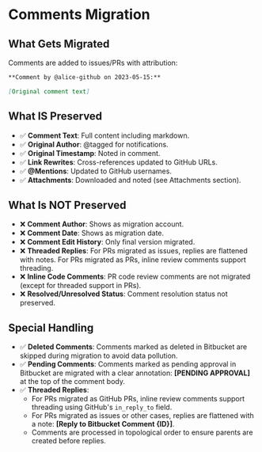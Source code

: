 # Comments Migration

## What Gets Migrated
Comments are added to issues/PRs with attribution:

```markdown
**Comment by @alice-github on 2023-05-15:**

[Original comment text]
```

## What IS Preserved
- ✅ **Comment Text**: Full content including markdown.
- ✅ **Original Author**: @tagged for notifications.
- ✅ **Original Timestamp**: Noted in comment.
- ✅ **Link Rewrites**: Cross-references updated to GitHub URLs.
- ✅ **@Mentions**: Updated to GitHub usernames.
- ✅ **Attachments**: Downloaded and noted (see Attachments section).

## What Is NOT Preserved
- ❌ **Comment Author**: Shows as migration account.
- ❌ **Comment Date**: Shows as migration date.
- ❌ **Comment Edit History**: Only final version migrated.
- ❌ **Threaded Replies**: For PRs migrated as issues, replies are flattened with notes. For PRs migrated as PRs, inline review comments support threading.
- ❌ **Inline Code Comments**: PR code review comments are not migrated (except for threaded support in PRs).
- ❌ **Resolved/Unresolved Status**: Comment resolution status not preserved.

## Special Handling
- ✅ **Deleted Comments**: Comments marked as deleted in Bitbucket are skipped during migration to avoid data pollution.
- ✅ **Pending Comments**: Comments marked as pending approval in Bitbucket are migrated with a clear annotation: **[PENDING APPROVAL]** at the top of the comment body.
- ✅ **Threaded Replies**:
  - For PRs migrated as GitHub PRs, inline review comments support threading using GitHub's `in_reply_to` field.
  - For PRs migrated as issues or other cases, replies are flattened with a note: **[Reply to Bitbucket Comment {ID}]**.
  - Comments are processed in topological order to ensure parents are created before replies.
